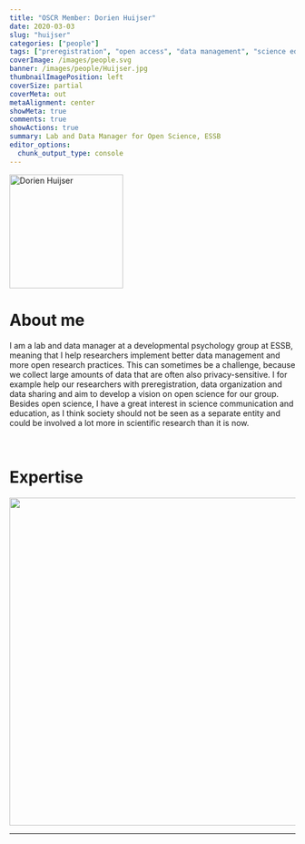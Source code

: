 ```yaml
---
title: "OSCR Member: Dorien Huijser"
date: 2020-03-03
slug: "huijser"
categories: ["people"]
tags: ["preregistration", "open access", "data management", "science education", "school-essb"] # top 3 categories + unique + school
coverImage: /images/people.svg
banner: /images/people/Huijser.jpg
thumbnailImagePosition: left
coverSize: partial
coverMeta: out
metaAlignment: center
showMeta: true
comments: true
showActions: true
summary: Lab and Data Manager for Open Science, ESSB
editor_options: 
  chunk_output_type: console
---
```


<!-- EMAIL -->
<p>
  <a href="mailto:huijser@essb.eur.nl">
  <img border="0" alt="Dorien Huijser" src="/images/people/Huijser.jpg" width="200" height="200" align="center">
  </a>
</p>


<p align="center">
<!--  CV
  <a href="" class="fa-solid fa-file" style="color:#000000;">
  </a> -->

<!-- TWITTER   -->
  <a href="https://twitter.com/DorienHuijser" class="fa-brands fa-x-twitter" style="color:#000000;">
  </a>  


<!-- GOOGLE SCHOLAR
  <a href="" class="fa-brands fa-google-scholar" style="color:#000000;">
  </a>
  -->
  
<!-- RESEARCHGATE 
  <a href="" class="fa-brands fa-researchgate" style="color:#000000;">
  </a>
   --> 
  
<!-- LINKEDIN -->
  <a href="https://www.linkedin.com/in/dorienhuijser/" class="fa-brands fa-linkedin" style="color:#000000;">
  </a> 
  
  <!-- ORCID   
  <a href="" class="fa-brands fa-orcid" style="color:#000000;">
  </a>  -->

<!-- PERSONAL WEBSITE 
  <a href="" class="fa-solid fa-link" style="color:#000000;">
  </a> -->

<!-- GITHUB -->
  <a href="https://github.com/DorienHuijser" class="fa-brands fa-github" style="color:#000000;"> 
  </a> 
</p>






# About me

I am a lab and data manager at a developmental psychology group at ESSB, meaning that I help researchers implement better data management and more open research practices. This can sometimes be a challenge, because we collect large amounts of data that are often also privacy-sensitive. I for example help our researchers with preregistration, data organization and data sharing and aim to develop a vision on open science for our group. Besides open science, I have a great interest in science communication and education, as I think society should not be seen as a separate entity and could be involved a lot more in scientific research than it is now.

<BR>

# Expertise

<img src="{{< blogdown/postref >}}index_files/figure-html/radarPlot-1.png" width="576" />

***


